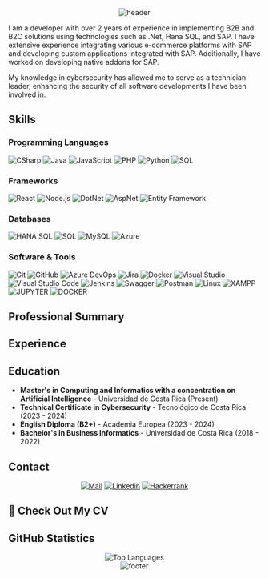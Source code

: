 <!-- HEADER -->
<div align="center" width="100">
  <img src="https://capsule-render.vercel.app/api?color=0:1408d0,50:0860d0,100:08c4d0&height=250&section=header&text=Thomas%20Calero%20-%20BackEnd%20Developer&fontSize=30&type=waving&fontColor=fefefe&&animation=fadeIn"
  alt="header"/>
</div>


I am a developer with over 2 years of experience in implementing B2B and B2C solutions using technologies such as .Net, Hana SQL, and SAP. I have extensive experience integrating various e-commerce platforms with SAP and developing custom applications integrated with SAP. Additionally, I have worked on developing native addons for SAP.

My knowledge in cybersecurity has allowed me to serve as a technician leader, enhancing the security of all software developments I have been involved in.

## Skills

### Programming Languages
![CSharp](https://img.shields.io/badge/C%23-239120?style=for-the-badge&logo=c-sharp&logoColor=white)
![Java](https://img.shields.io/badge/Java-ED8B00?style=for-the-badge&logo=java&logoColor=white)
![JavaScript](https://img.shields.io/badge/JavaScript-F7DF1E?style=for-the-badge&logo=javascript&logoColor=black)
![PHP](https://img.shields.io/badge/PHP-777BB4?style=for-the-badge)
![Python](https://img.shields.io/badge/Python-3776AB?style=for-the-badge&logo=python&logoColor=white)
![SQL](https://img.shields.io/badge/SQL-4479A1?style=for-the-badge&logo=sql&logoColor=white)


### Frameworks
![React](https://img.shields.io/badge/React-20232A?style=for-the-badge&logo=react&logoColor=61DAFB)
![Node.js](https://img.shields.io/badge/Node.js-43853D?style=for-the-badge&logo=node.js&logoColor=white)
![DotNet](https://img.shields.io/badge/.NET-512BD4?style=for-the-badge&logo=dotnet&logoColor=white)
![AspNet](https://img.shields.io/badge/ASP.NET-512BD4?style=for-the-badge&logo=dotnet&logoColor=white)
![Entity Framework](https://img.shields.io/badge/Entity%20Framework-512BD4?style=for-the-badge&logo=entity-framework&logoColor=white)

### Databases
![HANA SQL](https://img.shields.io/badge/HANA%20SQL-SQL?style=for-the-badge)
![SQL](https://img.shields.io/badge/SQL-4479A1?style=for-the-badge&logo=sql&logoColor=white)
![MySQL](https://img.shields.io/badge/MySQL-4479A1?style=for-the-badge&logo=mysql&logoColor=white)
![Azure](https://img.shields.io/badge/Azure%20Database-0078D4?style=for-the-badge&logo=microsoft-azure&logoColor=white)

### Software & Tools
![Git](https://img.shields.io/badge/Git-F05032?style=for-the-badge&logo=git&logoColor=white)
![GitHub](https://img.shields.io/badge/github-%23121011.svg?style=for-the-badge&logo=github&logoColor=white)
![Azure DevOps](https://img.shields.io/badge/Azure%20DevOps-0078D4?style=for-the-badge&logo=azure-devops&logoColor=white)
![Jira](https://img.shields.io/badge/Jira-0052CC?style=for-the-badge&logo=jira&logoColor=white)
![Docker](https://img.shields.io/badge/Docker-2496ED?style=for-the-badge&logo=docker&logoColor=white)
![Visual Studio](https://img.shields.io/badge/Visual%20Studio-5C2D91?style=for-the-badge&logo=visual-studio&logoColor=white)
![Visual Studio Code](https://img.shields.io/badge/VS%20Code-007ACC?style=for-the-badge&logo=visual-studio-code&logoColor=white)
![Jenkins](https://img.shields.io/badge/jenkins-%232C5263.svg?style=for-the-badge&logo=jenkins&logoColor=white)
![Swagger](https://img.shields.io/badge/-Swagger-%23Clojure?style=for-the-badge&logo=swagger&logoColor=white)
![Postman](https://img.shields.io/badge/Postman-FF6C37?style=for-the-badge&logo=postman&logoColor=white)
![Linux](https://img.shields.io/badge/Linux-FCC624?style=for-the-badge&logo=linux&logoColor=black)
![XAMPP](https://img.shields.io/badge/Xampp-F37623?style=for-the-badge)
![JUPYTER](https://img.shields.io/badge/Jupyter-%2523F37626.svg?style=for-the-badge)
![DOCKER](https://img.shields.io/badge/docker-%25230db7ed.svg?style=for-the-badge&color=%2333fff3)


## Professional Summary


## Experience


## Education
- **Master's in Computing and Informatics with a concentration on Artificial Intelligence** - Universidad de Costa Rica (Present)
- **Technical Certificate in Cybersecurity** - Tecnológico de Costa Rica (2023 - 2024)
- **English Diploma (B2+)** - Academia Europea (2023 - 2024)
- **Bachelor's in Business Informatics** - Universidad de Costa Rica (2018 - 2022)


## Contact
<div align="center" width="100">
  
  [![Mail](https://img.shields.io/badge/-Gmail-black?style=for-the-badge&logo=gmail)](mailto:calerovillalobos10@gmail.com)
  [![Linkedin](https://img.shields.io/badge/-LinkedIn-black?style=for-the-badge&logo=Linkedin)](https://www.linkedin.com/in/calerovillalobos)
  [![Hackerrank](https://img.shields.io/badge/-Hackerrank-black?style=for-the-badge&logo=Hackerrank)](https://www.hackerrank.com/profile/calerovillalobos)
  
</div>

## 🚀 Check Out My CV





## GitHub Statistics
<div align="center">
  <img src="https://github-readme-stats.vercel.app/api/top-langs/?username=calerovillalobos10&layout=compact&theme=dark" alt="Top Languages" />
  
</div>

<!-- FOOTER -->
<div align="center" width="100">
  <img src="https://capsule-render.vercel.app/api?color=0:1408d0,50:0860d0,100:08c4d0&height=100&section=footer&fontSize=30&type=waving&fontColor=fefefe"
  alt="footer" />
</div>
